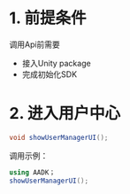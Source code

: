 # 1. 前提条件
调用Api前需要
- 接入Unity package
- 完成初始化SDK


# 2. 进入用户中心

```csharp
void showUserManagerUI();
```
调用示例：
```csharp
using AADK；
showUserManagerUI();
```

